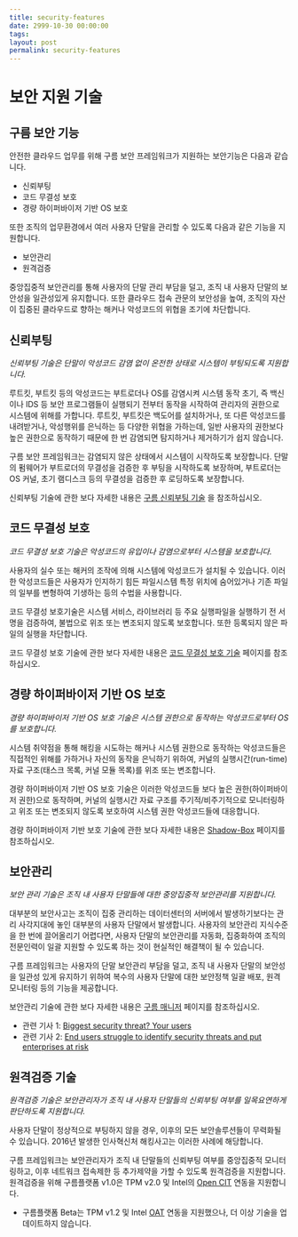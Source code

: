 ```yaml
---
title: security-features
date: 2999-10-30 00:00:00
tags:
layout: post
permalink: security-features
---
```


보안 지원 기술
===============

구름 보안 기능
---------------
안전한 클라우드 업무를 위해 구름 보안 프레임워크가 지원하는 보안기능은 다음과 같습니다.
* 신뢰부팅
* 코드 무결성 보호
* 경량 하이퍼바이저 기반 OS 보호

또한 조직의 업무환경에서 여러 사용자 단말을 관리할 수 있도록 다음과 같은 기능을 지원합니다.
* 보안관리
* 원격검증

중앙집중적 보안관리를 통해 사용자의 단말 관리 부담을 덜고, 조직 내 사용자 단말의 보안성을 일관성있게 유지합니다. 또한 클라우드 접속 관문의 보안성을 높여, 조직의 자산이 집중된 클라우드로 향하는 해커나 악성코드의 위협을 조기에 차단합니다.

신뢰부팅
---------------
_신뢰부팅 기술은 단말이 악성코드 감염 없이 온전한 상태로 시스템이 부팅되도록 지원합니다._

루트킷, 부트킷 등의 악성코드는 부트로더나 OS를 감염시켜 시스템 동작 초기, 즉 백신이나 IDS 등 보안 프로그램들이 실행되기 전부터 동작을 시작하여 관리자의 권한으로 시스템에 위해를 가합니다. 루트킷, 부트킷은 백도어를 설치하거나, 또 다른 악성코드를 내려받거나, 악성행위를 은닉하는 등 다양한 위협을 가하는데, 일반 사용자의 권한보다 높은 권한으로 동작하기 때문에 한 번 감염되면 탐지하거나 제거하기가 쉽지 않습니다.

구름 보안 프레임워크는 감염되지 않은 상태에서 시스템이 시작하도록 보장합니다. 단말의 펌웨어가 부트로더의 무결성을 검증한 후 부팅을 시작하도록 보장하며, 부트로더는 OS 커널, 초기 램디스크 등의 무결성을 검증한 후 로딩하도록 보장합니다.

신뢰부팅 기술에 관한 보다 자세한 내용은 [구름 신뢰부팅 기술](/gooroom-secured-booting) 을 참조하십시오.

코드 무결성 보호
---------------
_코드 무결성 보호 기술은 악성코드의 유입이나 감염으로부터 시스템을 보호합니다._

사용자의 실수 또는 해커의 조작에 의해 시스템에 악성코드가 설치될 수 있습니다. 이러한 악성코드들은 사용자가 인지하기 힘든 파일시스템 특정 위치에 숨어있거나  기존 파일의 일부를 변형하여 기생하는 등의 수법을 사용합니다.

코드 무결성 보호기술은 시스템 서비스, 라이브러리 등 주요 실행파일을 실행하기 전 서명을 검증하여, 불법으로 위조 또는 변조되지 않도록 보호합니다. 또한 등록되지 않은 파일의 실행을 차단합니다.

코드 무결성 보호 기술에 관한 보다 자세한 내용은 [코드 무결성 보호 기술](/executables-protection) 페이지를 참조하십시오.

경량 하이퍼바이저 기반 OS 보호
---------------
_경량 하이퍼바이저 기반 OS 보호 기술은 시스템 권한으로 동작하는 악성코드로부터 OS를 보호합니다._

시스템 취약점을 통해 해킹을 시도하는 해커나 시스템 권한으로 동작하는 악성코드들은 직접적인 위해를 가하거나 자신의 동작을 은닉하기 위하여, 커널의 실행시간(run-time) 자료 구조(태스크 목록, 커널 모듈 목록)를 위조 또는 변조합니다.

경량 하이퍼바이저 기반 OS 보호 기술은 이러한 악성코드들 보다 높은 권한(하이퍼바이저 권한)으로 동작하며, 커널의 실행시간 자료 구조를 주기적/비주기적으로 모니터링하고 위조 또는 변조되지 않도록 보호하여 시스템 권한 악성코드들에 대응합니다.  

경량 하이퍼바이저 기반 보호 기술에 관한 보다 자세한 내용은 [Shadow-Box](/shadow-box) 페이지를 참조하십시오.

보안관리
---------------
_보안 관리 기술은 조직 내 사용자 단말들에 대한 중앙집중적 보안관리를 지원합니다._  

대부분의 보안사고는 조직이 집중 관리하는 데이터센터의 서버에서 발생하기보다는 관리 사각지대에 놓인 대부분의 사용자 단말에서 발생합니다. 사용자의 보안관리 지식수준을 한 번에 끌어올리기 어렵다면, 사용자 단말의 보안관리를 자동화, 집중화하여 조직의 전문인력이 일괄 지원할 수 있도록 하는 것이 현실적인 해결책이 될 수 있습니다.  

구름 프레임워크는 사용자의 단말 보안관리 부담을 덜고, 조직 내 사용자 단말의 보안성을 일관성 있게 유지하기 위하여 복수의 사용자 단말에 대한 보안정책 일괄 배포, 원격 모니터링 등의 기능을 제공합니다.

보안관리 기술에 관한 보다 자세한 내용은 [구름 매니저](/gooroom-manager) 페이지를 참조하십시오.

* 관련 기사 1: [Biggest security threat? Your users](https://www.computerworld.com/article/2543940/networking/biggest-security-threat--your-users.html)
* 관련 기사 2: [End users struggle to identify security threats and put enterprises at risk](https://betanews.com/2016/09/02/end-user-identify-threats/)

원격검증 기술
---------------
_원격검증 기술은 보안관리자가 조직 내 사용자 단말들의 신뢰부팅 여부를 일목요연하게 판단하도록 지원합니다._  

사용자 단말이 정상적으로 부팅하지 않을 경우, 이후의 모든 보안솔루션들이 무력화될 수 있습니다. 2016년 발생한 인사혁신처 해킹사고는 이러한 사례에 해당합니다.

구름 프레임워크는 보안관리자가 조직 내 단말들의 신뢰부팅 여부를 중앙집중적 모니터링하고, 이후 네트워크 접속제한 등 추가제약을 가할 수 있도록 원격검증을 지원합니다. 원격검증을 위해 구름플랫폼 v1.0은 TPM v2.0 및 Intel의 [Open CIT](https://01.org/opencit) 연동을 지원합니다.

* 구름플랫폼 Beta는 TPM v1.2 및 Intel [OAT](https://01.org/openattestation) 연동을 지원했으나, 더 이상 기술을 업데이트하지 않습니다.
